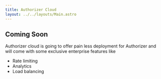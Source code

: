 ```yaml
---
title: Authorizer Cloud
layout: ../../layouts/Main.astro
---
```


## Coming Soon

Authorizer cloud is going to offer pain less deployment for Authorizer and will come with some exclusive enterprise features like

- Rate limiting
- Analytics
- Load balancing
